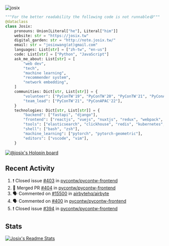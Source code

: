 ![josix](https://komarev.com/ghpvc/?username=josix)
```python
"""For the better readability the following code is not runnable😆"""
@dataclass
class Josix:
    pronouns: Union[Literal["he"], Literal["him"]]
    website: str = "https://josix.tw"
    digital_garden: str = "http://note.josix.tw/"
    email: str = "josixwang(at)gmail.com"
    languages: List[str] = ["zh-tw", "en-us"]
    code: List[str] = ["Python", "JavaScript"]
    ask_me_about: List[str] = [
        "web dev",
        "tech",
        "machine learning",
        "recommender system",
        "network embedding",
    ]
    communities: Dict[str, List[str]] = {
        "volunteer": ["PyConTW'19", "PyConTW'20", "PyConTW'21", "PyConAPAC'22"],
        "team_lead": ["PyConTW'21", "PyConAPAC'22"],
    }
    technologies: Dict[str, List[str]] = {
        "backend": ["fastapi", "django"],
        "frontend": ["reactjs", "vuejs", "nuxtjs", "redux", "webpack", "tailwindcss"],
        "tools": ["elasticsearch", "clickhouse", "redis", "kubernetes", "docker"],
        "shell": ["bash", "zsh"],
        "machine_learning": ["pytorch", "pytorch-geometric"],
        "editors": ["vscode", "vim"],
    }
```
[![@josix's Holopin board](https://holopin.io/api/user/board?user=josix)](https://holopin.io/@josix)

## Recent Activity
<!--START_SECTION:activity-->
1. ❗️ Closed issue [#403](https://github.com/pycontw/pycontw-frontend/issues/403) in [pycontw/pycontw-frontend](https://github.com/pycontw/pycontw-frontend)
2. 🎉 Merged PR [#404](https://github.com/pycontw/pycontw-frontend/pull/404) in [pycontw/pycontw-frontend](https://github.com/pycontw/pycontw-frontend)
3. 🗣 Commented on [#15500](https://github.com/airbytehq/airbyte/issues/15500) in [airbytehq/airbyte](https://github.com/airbytehq/airbyte)
4. 🗣 Commented on [#400](https://github.com/pycontw/pycontw-frontend/issues/400) in [pycontw/pycontw-frontend](https://github.com/pycontw/pycontw-frontend)
5. ❗️ Closed issue [#394](https://github.com/pycontw/pycontw-frontend/issues/394) in [pycontw/pycontw-frontend](https://github.com/pycontw/pycontw-frontend)
<!--END_SECTION:activity-->



## Stats
[![Josix's Readme Stats](https://github-readme-stats.vercel.app/api?username=josix&show_icons=true&theme=default&count_private=true&card_width=400)](https://github.com/anuraghazra/github-readme-stats)

